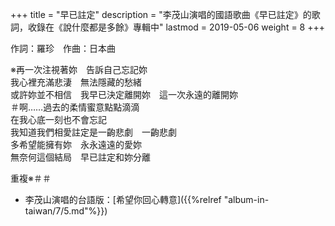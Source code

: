 +++
title = "早已註定"
description = "李茂山演唱的國語歌曲《早已註定》的歌詞，收錄在《說什麼都是多餘》專輯中"
lastmod = 2019-05-06
weight = 8
+++

作詞：羅珍　作曲：日本曲

※再一次注視著妳　告訴自己忘記妳  
我心裡充滿悲淒　無法隱藏的愁緒  
或許妳並不相信　我早已決定離開妳　這一次永遠的離開妳  
＃啊……過去的柔情蜜意點點滴滴  
在我心底一刻也不會忘記  
我知道我們相愛註定是一齣悲劇　一齣悲劇  
多希望能擁有妳　永永遠遠的愛妳  
無奈何這個結局　早已註定和妳分離  

重複※＃＃

* 李茂山演唱的台語版：[希望你回心轉意]({{%relref "album-in-taiwan/7/5.md"%}}) 